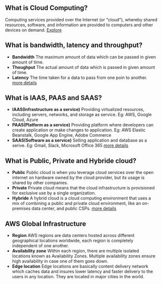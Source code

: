 ## What is Cloud Computing?

Computing services provided over the Internet (or "cloud"), whereby shared resources, software, and information are provided to computers and other devices on demand.
[Explore](https://duckduckgo.com/?q=cloud+computing+definition&atb=v341-1&ia=definition) 

## What is bandwidth, latency and throughput?

- **Bandwidth**
The maximum amount of data which can be passed in given amount of time.
- **Thoughput**
The actual amount of data which is passed in given amount of time.
- **Latency**
The time taken for a data to pass from one poin to another.
[more details](https://www.techtarget.com/searchnetworking/feature/Network-bandwidth-vs-throughput-Whats-the-difference)

## What is IAAS, PAAS and SAAS?

- **IAAS(Infrastructure as a service)**
Providing virtualized resources, including servers, networks, and storage as service. Eg: AWS, Google Cloud, Azure
- **PAAS(Platform as a service)**
Providing platform where developers can create application or make changes to application. Eg: AWS Elastic Beanstalk, Google App Engine, Adobe Commerce
- **SAAS(Software as a service)**
Selling application and database as a serive. Eg: Gmail, Slack, Microsoft Office 365
[more details](https://www.zendesk.com/in/blog/what-is-paas/#georedirect)

## What is Public, Private and Hybride cloud?

- **Public**
Public cloud is when you leverage cloud services over the open internet on hardware owned by the cloud provider, but its usage is shared by other companies.
- **Private**
Private cloud means that the cloud infrastructure is provisioned for exclusive use by a single organization.
- **Hybride**
A hybrid cloud is a cloud computing environment that uses a mix of combining a public and private cloud environment, like an on-premises data center, and public CSPs.
[more details](https://aws.amazon.com/types-of-cloud-computing/)

## AWS Global Infrastructure

- **Region**
AWS regions are data centers hosted across different geographical locations worldwide, each region is completely independent of one another.
- **Availability zone**
Within each region, there are multiple isolated locations known as Availability Zones. Multiple availability zones ensure high availability in case one of them goes down.
- **Edge location**
Edge locations are basically content delivery network which caches data and insures lower latency and faster delivery to the users in any location. They are located in major cities in the world.
